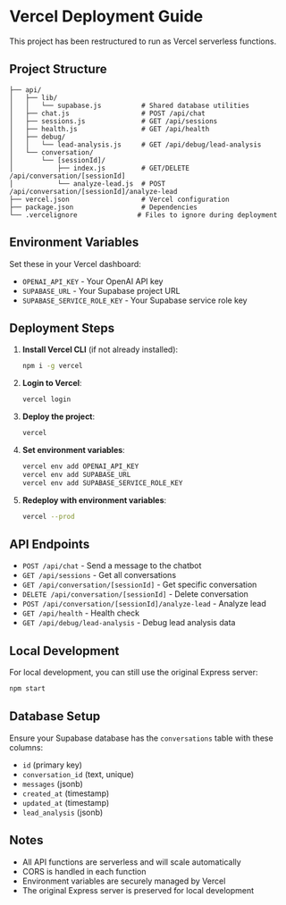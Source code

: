 # Vercel Deployment Guide

This project has been restructured to run as Vercel serverless functions.

## Project Structure

```
├── api/
│   ├── lib/
│   │   └── supabase.js          # Shared database utilities
│   ├── chat.js                  # POST /api/chat
│   ├── sessions.js              # GET /api/sessions
│   ├── health.js                # GET /api/health
│   ├── debug/
│   │   └── lead-analysis.js     # GET /api/debug/lead-analysis
│   └── conversation/
│       └── [sessionId]/
│           ├── index.js         # GET/DELETE /api/conversation/[sessionId]
│           └── analyze-lead.js  # POST /api/conversation/[sessionId]/analyze-lead
├── vercel.json                  # Vercel configuration
├── package.json                 # Dependencies
└── .vercelignore               # Files to ignore during deployment
```

## Environment Variables

Set these in your Vercel dashboard:

- `OPENAI_API_KEY` - Your OpenAI API key
- `SUPABASE_URL` - Your Supabase project URL
- `SUPABASE_SERVICE_ROLE_KEY` - Your Supabase service role key

## Deployment Steps

1. **Install Vercel CLI** (if not already installed):
   ```bash
   npm i -g vercel
   ```

2. **Login to Vercel**:
   ```bash
   vercel login
   ```

3. **Deploy the project**:
   ```bash
   vercel
   ```

4. **Set environment variables**:
   ```bash
   vercel env add OPENAI_API_KEY
   vercel env add SUPABASE_URL
   vercel env add SUPABASE_SERVICE_ROLE_KEY
   ```

5. **Redeploy with environment variables**:
   ```bash
   vercel --prod
   ```

## API Endpoints

- `POST /api/chat` - Send a message to the chatbot
- `GET /api/sessions` - Get all conversations
- `GET /api/conversation/[sessionId]` - Get specific conversation
- `DELETE /api/conversation/[sessionId]` - Delete conversation
- `POST /api/conversation/[sessionId]/analyze-lead` - Analyze lead
- `GET /api/health` - Health check
- `GET /api/debug/lead-analysis` - Debug lead analysis data

## Local Development

For local development, you can still use the original Express server:

```bash
npm start
```

## Database Setup

Ensure your Supabase database has the `conversations` table with these columns:
- `id` (primary key)
- `conversation_id` (text, unique)
- `messages` (jsonb)
- `created_at` (timestamp)
- `updated_at` (timestamp)
- `lead_analysis` (jsonb)

## Notes

- All API functions are serverless and will scale automatically
- CORS is handled in each function
- Environment variables are securely managed by Vercel
- The original Express server is preserved for local development
